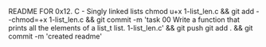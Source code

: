 README FOR 0x12. C - Singly linked lists
chmod u+x 1-list_len.c && git add --chmod=+x 1-list_len.c && git commit -m 'task 00 Write a function that prints all the elements of a list_t list. 1-list_len.c' && git push
git add . && git commit -m 'created readme'